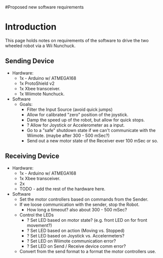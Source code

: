 #Proposed new software requirements

# Introduction #
This page holds notes on requirements of the software to drive the two wheeled robot via a Wii Nunchuck.

## Sending Device ##
  * Hardware:
    * 1x - Arduino w/ ATMEGA168
    * 1x ProtoShield v2
    * 1x Xbee transceiver.
    * 1x Wiimote Nunchuck.
  * Software
    * Goals:
      * Filter the Input Source (avoid quick jumps)
      * Allow for calibrated "zero" position of the joystick.
      * Damp the speed up of the robot, but allow for quick stops.
      * ? Allow for Joystick or Accelerometer as a input.
      * Go to a "safe" shutdown state if we can't communicate with the Wiimote. (maybe after 300 - 500 mSec?)
      * Send out a new motor state of the Receiver ever 100 mSec or so.

## Receiving Device ##
  * Hardware:
    * 1x - Arduino w/ ATMEGA168
    * 1x Xbee transceiver.
    * 2x <Motor Controller Names>
    * TODO - add the rest of the hardware here.
  * Software
    * Set the motor controllers based on commands from the Sender.
    * If we loose communication with the sender, stop the Robot.
      * How long a timeout? also about 300 - 500 mSec?
    * Control the LEDs
      * ? Set LED based on motor state? (e.g. front LED on for front movement?)
      * ? Set LED based on action (Moving vs. Stopped)
      * ? Set LED based on Joystick vs. Accelermeters?
      * ? Set LED on Wiimote communication error?
      * ? Set LED on Send / Receive device comm error?
    * Convert from the send format to a format the motor controllers use.